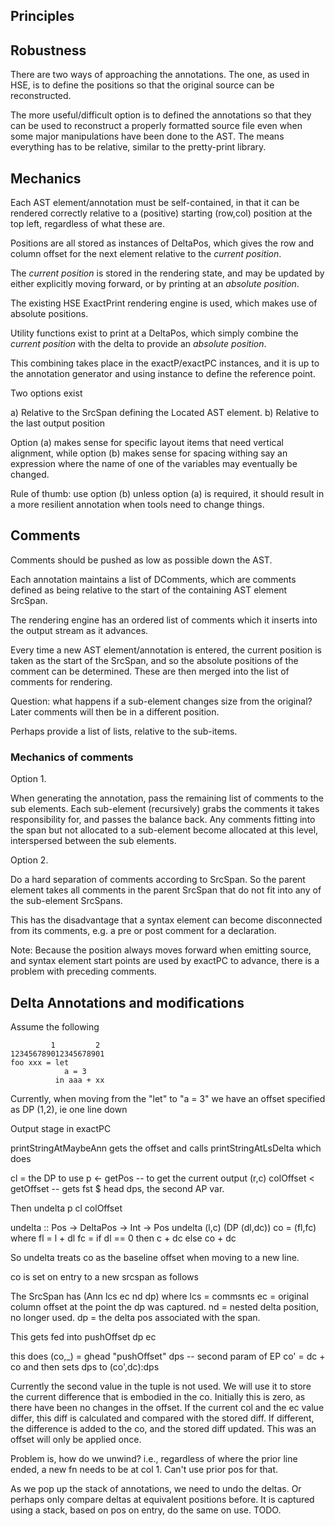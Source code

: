 
Principles
----------

## Robustness

There are two ways of approaching the annotations. The one, as used
in HSE, is to define the positions so that the original source can be
reconstructed.

The more useful/difficult option is to defined the annotations so that
they can be used to reconstruct a properly formatted source file even
when some major manipulations have been done to the AST. The means
everything has to be relative, similar to the pretty-print library.


## Mechanics

Each AST element/annotation must be self-contained, in that it can be
rendered correctly relative to a (positive) starting (row,col)
position at the top left, regardless of what these are.

Positions are all stored as instances of DeltaPos, which gives the row
and column offset for the next element relative to the *current
position*.

The *current position* is stored in the rendering state, and may be
updated by either explicitly moving forward, or by printing at an
*absolute position*.

The existing HSE ExactPrint rendering engine is used, which makes use
of absolute positions.

Utility functions exist to print at a DeltaPos, which simply combine
the *current position* with the delta to provide an *absolute
position*.

This combining takes place in the exactP/exactPC instances, and it is
up to the annotation generator and using instance to define the
reference point.

Two options exist

a) Relative to the SrcSpan defining the Located AST element.
b) Relative to the last output position

Option (a) makes sense for specific layout items that need vertical
alignment, while option (b) makes sense for spacing withing say an
expression where the name of one of the variables may eventually be
changed.

Rule of thumb: use option (b) unless option (a) is required, it should
result in a more resilient annotation when tools need to change
things.

## Comments

Comments should be pushed as low as possible down the AST.

Each annotation maintains a list of DComments, which are comments
defined as being relative to the start of the containing AST element
SrcSpan.

The rendering engine has an ordered list of comments which it inserts
into the output stream as it advances.

Every time a new AST element/annotation is entered, the current
position is taken as the start of the SrcSpan, and so the absolute
positions of the comment can be determined. These are then merged into
the list of comments for rendering.

Question: what happens if a sub-element changes size from the
original? Later comments will then be in a different position.

Perhaps provide a list of lists, relative to the sub-items.


### Mechanics of comments

Option 1.

When generating the annotation, pass the remaining list of comments to
the sub elements. Each sub-element (recursively) grabs the comments it
takes responsibility for, and passes the balance back. Any comments
fitting into the span but not allocated to a sub-element become
allocated at this level, interspersed between the sub elements.

Option 2.

Do a hard separation of comments according to SrcSpan. So the parent
element takes all comments in the parent SrcSpan that do not fit into
any of the sub-element SrcSpans.

This has the disadvantage that a syntax element can become
disconnected from its comments, e.g. a pre or post comment for a
declaration.


Note: Because the position always moves forward when emitting source,
and syntax element start points are used by exactPC to advance, there
is a problem with preceding comments.

## Delta Annotations and modifications

Assume the following


```
         1         2
123456789012345678901
foo xxx = let
            a = 3
          in aaa + xx
```

Currently, when moving from the "let" to "a = 3" we have an offset
specified as DP (1,2), ie one line down

Output stage in exactPC

printStringAtMaybeAnn gets the offset and calls
printStringAtLsDelta which does

  cl = the DP to use
  p <- getPos -- to get the current output (r,c)
  colOffset < getOffset -- gets fst $ head dps, the second AP var.

Then
  undelta p cl colOffset

undelta :: Pos -> DeltaPos -> Int -> Pos
undelta (l,c) (DP (dl,dc)) co = (fl,fc)
  where
    fl = l + dl
    fc = if dl == 0 then c  + dc
                    else co + dc

So undelta treats co as the baseline offset when moving to a new line.

co is set on entry to a new srcspan as follows

  The SrcSpan has (Ann lcs ec nd dp)
     where lcs = commsnts
           ec  = original column offset at the point the dp was captured.
           nd  = nested delta position, no longer used.
           dp = the delta pos associated with the span.

This gets fed into pushOffset dp ec

this does
    (co,_) = ghead "pushOffset" dps -- second param of EP
    co' = dc + co
 and then sets dps to
   (co',dc):dps

Currently the second value in the tuple is not used. We will use it to
store the current difference that is embodied in the co. Initially
this is zero, as there have been no changes in the offset. If the
current col and the ec value differ, this diff is calculated and
compared with the stored diff. If different, the difference is added
to the co, and the stored diff updated. This was an offset will only
be applied once.

Problem is, how do we unwind? i.e., regardless of where the prior line
ended, a new fn needs to be at col 1. Can't use prior pos for that.

As we pop up the stack of annotations, we need to undo the deltas. Or
perhaps only compare deltas at equivalent positions before. It is
captured using a stack, based on pos on entry, do the same on use. TODO.
